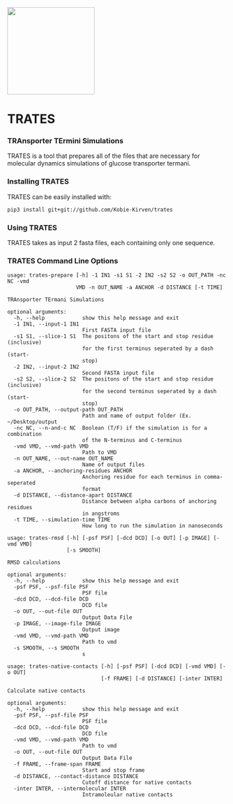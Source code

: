 
<!-- ![TRATES logo](https://github.com/Kobie-Kirven/trates/blob/main/docs/_static/trates_logo.png) -->


<img src="https://github.com/Kobie-Kirven/trates/blob/main/docs/_static/trates_logo.png" height="200">
<h1>TRATES</h1>
<h3>TRAnsporter TErmini Simulations</h3>

TRATES is a tool that prepares all of the files that are necessary for 
molecular dynamics simulations of glucose transporter termani. 


<h3>Installing TRATES</h3>
TRATES can be easily installed with:

```bash
pip3 install git+git://github.com/Kobie-Kirven/trates
```

<h3>Using TRATES</h3>

TRATES takes as input 2 fasta files, each containing only one sequence. 


<h3> TRATES Command Line Options</h3>

```text
usage: trates-prepare [-h] -1 IN1 -s1 S1 -2 IN2 -s2 S2 -o OUT_PATH -nc NC -vmd
                      VMD -n OUT_NAME -a ANCHOR -d DISTANCE [-t TIME]

TRAnsporter TErmani Simulations

optional arguments:
  -h, --help            show this help message and exit
  -1 IN1, --input-1 IN1
                        First FASTA input file
  -s1 S1, --slice-1 S1  The positons of the start and stop residue (inclusive)
                        for the first terminus seperated by a dash (start-
                        stop)
  -2 IN2, --input-2 IN2
                        Second FASTA input file
  -s2 S2, --slice-2 S2  The positons of the start and stop residue (inclusive)
                        for the second terminus seperated by a dash (start-
                        stop)
  -o OUT_PATH, --output-path OUT_PATH
                        Path and name of output folder (Ex. ~/Desktop/output
  -nc NC, --n-and-c NC  Boolean (T/F) if the simulation is for a combination
                        of the N-terminus and C-terminus
  -vmd VMD, --vmd-path VMD
                        Path to VMD
  -n OUT_NAME, --out-name OUT_NAME
                        Name of output files
  -a ANCHOR, --anchoring-residues ANCHOR
                        Anchoring residue for each terminus in comma-seperated
                        format
  -d DISTANCE, --distance-apart DISTANCE
                        Distance between alpha carbons of anchoring residues
                        in angstroms
  -t TIME, --simulation-time TIME
                        How long to run the simulation in nanoseconds

```
```text
usage: trates-rmsd [-h] [-psf PSF] [-dcd DCD] [-o OUT] [-p IMAGE] [-vmd VMD]
                   [-s SMOOTH]

RMSD calculations

optional arguments:
  -h, --help            show this help message and exit
  -psf PSF, --psf-file PSF
                        PSF file
  -dcd DCD, --dcd-file DCD
                        DCD file
  -o OUT, --out-file OUT
                        Output Data File
  -p IMAGE, --image-file IMAGE
                        Output image
  -vmd VMD, --vmd-path VMD
                        Path to vmd
  -s SMOOTH, --s SMOOTH
                        s
```
```text
usage: trates-native-contacts [-h] [-psf PSF] [-dcd DCD] [-vmd VMD] [-o OUT]
                              [-f FRAME] [-d DISTANCE] [-inter INTER]

Calculate native contacts

optional arguments:
  -h, --help            show this help message and exit
  -psf PSF, --psf-file PSF
                        PSF file
  -dcd DCD, --dcd-file DCD
                        DCD file
  -vmd VMD, --vmd-path VMD
                        Path to vmd
  -o OUT, --out-file OUT
                        Output Data File
  -f FRAME, --frame-span FRAME
                        Start and stop frame
  -d DISTANCE, --contact-distance DISTANCE
                        Cutoff distance for native contacts
  -inter INTER, --intermolecular INTER
                        Intramoleular native contacts
```